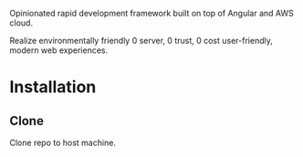 Opinionated rapid development framework built on top of Angular and AWS cloud.

Realize environmentally friendly 0 server, 0 trust, 0 cost user-friendly, modern web experiences.

# Installation

## Clone

Clone repo to host machine.

```bash
```
